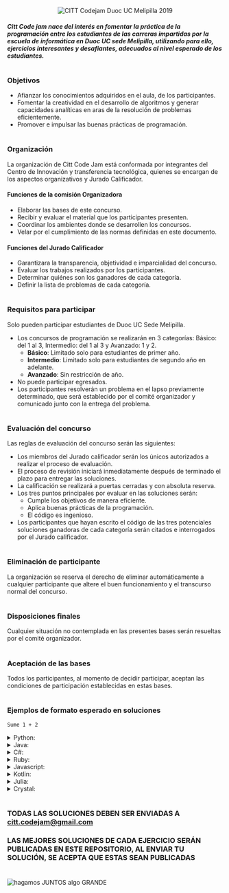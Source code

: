 <p align="center">
  <img src="http://i65.tinypic.com/2z57u5h.jpg" alt="CITT Codejam Duoc UC Melipilla 2019">
</p>

<p align="justify">

#### *Citt Code jam nace del interés en fomentar la práctica de la programación entre los estudiantes de las carreras impartidas por la escuela de informática en **Duoc UC sede Melipilla**, utilizando para ello, ejercicios interesantes y desafiantes, adecuados al nivel esperado de los estudiantes.*

</p>

#
### Objetivos

<p align="justify">

* Afianzar los conocimientos adquiridos en el aula, de los participantes.
* Fomentar la creatividad en el desarrollo de algoritmos y generar capacidades analíticas en aras de la resolución de problemas eficientemente.
* Promover e impulsar las buenas prácticas de programación.

</p>

#
### Organización

<p align="justify">

La organización de Citt Code Jam está conformada por integrantes del Centro de Innovación y transferencia tecnológica, quienes se encargan de los aspectos organizativos y Jurado Calificador.
#### Funciones de la comisión Organizadora
* Elaborar las bases de este concurso.
* Recibir y evaluar el material que los participantes presenten.
* Coordinar los ambientes donde se desarrollen los concursos.
* Velar por el cumplimiento de las normas definidas en este documento.
#### Funciones del Jurado Calificador
* Garantizara la transparencia, objetividad e imparcialidad del concurso.
* Evaluar los trabajos realizados por los participantes.
* Determinar quiénes son los ganadores de cada categoría.
* Definir la lista de problemas de cada categoría.

</p>

#
### Requisitos para participar

<p align="justify">

Solo pueden participar estudiantes de Duoc UC Sede Melipilla.
* Los concursos de programación se realizarán en 3 categorías: Básico: del 1 al 3, Intermedio: del 1 al 3 y Avanzado: 1 y 2.
  * **Básico**: Limitado solo para estudiantes de primer año.
  * **Intermedio**: Limitado solo para estudiantes de segundo año en adelante.
  * **Avanzado**: Sin restricción de año.
* No puede participar egresados.
* Los participantes resolverán un problema en el lapso previamente determinado, que será establecido por el comité organizador y comunicado junto con la entrega del problema.

</p>

#
### Evaluación del concurso

<p align="justify">

Las reglas de evaluación del concurso serán las siguientes:
* Los miembros del Jurado calificador serán los únicos autorizados a realizar el proceso de evaluación.
* El proceso de revisión iniciará inmediatamente después de terminado el plazo para entregar las soluciones.
* La calificación se realizará a puertas cerradas y con absoluta reserva.
* Los tres puntos principales por evaluar en las soluciones serán:
  * Cumple los objetivos de manera eficiente.
  * Aplica buenas prácticas de la programación.
  * El código es ingenioso.
* Los participantes que hayan escrito el código de las tres potenciales soluciones ganadoras de cada categoría serán citados e interrogados por el Jurado calificador.

</p>

#
### Eliminación de participante

<p align="justify">

La organización se reserva el derecho de eliminar automáticamente a cualquier participante que altere el buen funcionamiento y el transcurso normal del concurso.

</p>

#
### Disposiciones finales

<p align="justify">

Cualquier situación no contemplada en las presentes bases serán resueltas por el comité organizador.

</p>

#
### Aceptación de las bases

<p align="justify">

Todos los participantes, al momento de decidir participar, aceptan las condiciones de participación establecidas en estas bases.

</p>

#
### Ejemplos de formato esperado en soluciones
`Sume 1 + 2`

<details><summary>Python:</summary>
<p>

```python
# Nombre: Juan José Pérez González 
# Carrera: Ingeniería en informática
# Semestre: 5°
# Número de teléfono: +56987654321
# correo duoc: co.rreo@alumnos.duoc.cl
# correo per: correopersonal@gmail.com

def MiSolucion():
    a = 1
    b = 2
    c = a + b
    return c

```
</p>
</details>

<details><summary>Java:</summary>
<p>

```java
/* Nombre: Juan José Pérez González
 * Carrera: Ingeniería en informática
 * Semestre: 5°
 * Número de teléfono: +56987654321
 * correo duoc: co.rreo@alumnos.duoc.cl
 * correo per: correopersonal@gmail.com
 */

public class MiSolucion{
    
    public int miSolucion(){
        int a = 1;
        int b = 2;
        int c = a + b;
        return c;
    }
}
```
</p>
</details>

<details><summary>C#:</summary>
<p>

```c#
/* Nombre: Juan José Pérez González
 Carrera: Ingeniería en informática
 Semestre: 5°
 Número de teléfono: +56987654321
 correo duoc: co.rreo@alumnos.duoc.cl
 correo per: correopersonal@gmail.com
 */
public class MiSolucion
{
  public static int MiSolucion()
  {
    int a = 1;
    int b = 2;
    int c = a + b;
    return c;
  }
}
```
</p>
</details>

<details><summary>Ruby:</summary>
<p>

```ruby
=begin
 Nombre: Juan José Pérez González
 Carrera: Ingeniería en informática
 Semestre: 5°
 Número de teléfono: +56987654321
 correo duoc: co.rreo@alumnos.duoc.cl
 correo per: correopersonal@gmail.com
=end
def MiSolucion()
  a = 1
  b = 2
  c = a + b
  c
end
```
</p>
</details>

<details><summary>Javascript:</summary>
<p>

```javascript
/* Nombre: Juan José Pérez González
 Carrera: Ingeniería en informática
 Semestre: 5°
 Número de teléfono: +56987654321
 correo duoc: co.rreo@alumnos.duoc.cl
 correo per: correopersonal@gmail.com
 */
function MiSolucion() {
  var a = 1;
  let b = 2;
  const c = a + b;
  return c;
}
```
</p>
</details>

<details><summary>Kotlin:</summary>
<p>

```kotlin
/* Nombre: Juan José Pérez González
 Carrera: Ingeniería en informática
 Semestre: 5°
 Número de teléfono: +56987654321
 correo duoc: co.rreo@alumnos.duoc.cl
 correo per: correopersonal@gmail.com
 */
fun MiSolucion(): Int {
  var a = 1
  var b = 2
  var c = a + b
  return c
}
```
</p>
</details>

<details><summary>Julia:</summary>
<p>

```Julia
#= Nombre: Juan José Pérez González
 Carrera: Ingeniería en informática
 Semestre: 5°
 Número de teléfono: +56987654321
 correo duoc: co.rreo@alumnos.duoc.cl
 correo per: correopersonal@gmail.com
=#
module MiSolucion
  export misolucion
  
  function misolucion()
    a = 1
    b = 2
    c = a + b
    return c
  end
end
```
</p>
</details>

<details><summary>Crystal:</summary>
<p>

```crystal
# Nombre: Juan José Pérez González
# Carrera: Ingeniería en informática
# Semestre: 5°
# Número de teléfono: +56987654321
# correo duoc: co.rreo@alumnos.duoc.cl
# correo per: correopersonal@gmail.com

def mi_solucion()
  a = 1
  b = 2
  c = a + b
end
```
</p>
</details>

<p align="justify">

#
### TODAS LAS SOLUCIONES DEBEN SER ENVIADAS A citt.codejam@gmail.com
### LAS MEJORES SOLUCIONES DE CADA EJERCICIO SERÁN PUBLICADAS EN ESTE REPOSITORIO, AL ENVIAR TU SOLUCIÓN, SE ACEPTA QUE ESTAS SEAN PUBLICADAS

</p>

#
![hagamos JUNTOS algo GRANDE](http://i68.tinypic.com/2e3og9x.jpg)


